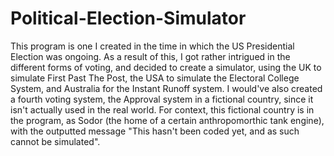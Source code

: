 # Political-Election-Simulator
This program is one I created in the time in which the US Presidential Election was ongoing. As a result of this, I got rather intrigued in the different forms of voting, and decided to create a simulator, using the UK to simulate First Past The Post, the USA to simulate the Electoral College System, and Australia for the Instant Runoff system. I would've also created a fourth voting system, the Approval system in a fictional country, since it isn't actually used in the real world. For context, this fictional country is in the program, as Sodor (the home of a certain anthropomorthic tank engine), with the outputted message "This hasn't been coded yet, and as such cannot be simulated".
